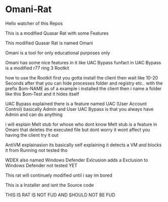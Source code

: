 # Omani-Rat

Hello watcher of this Repos

This is a modified Quasar Rat with some Features

This modified Quasar Rat is named Omani

Omani is a tool for only educational purposes only

Omani has some nice features in it like UAC Bypass funfact in UAC Bypass is a modified r77 ring 3 Rootkit

how to use the Rootkit first you gotta install the client then wait like 10-20 Seconds after that you can hide processes folder and registry etc.. with the prefix $om-NAME as of a example i installed the client then i name a folder like this $om-Test and it hides itself

UAC Bypass explained there is a feature named UAC (User Account Control) basically Admin and User UAC Bypass is that you always have Admin and can do anything

i will explain Melt stub for whose who dont know Melt stub is a feature in Omani that deletes the executed file but dont worry it wont affect you having the client try it out

AntiVM explainasion its basically self explaining it detects a VM and blocks it from Running not tested tho

WDEX also named Windows Defender Exlcusion adds a Exclusion to Windows Defender not tested YET 

This rat will continuely modified until i say im bored

This is a Installer and isnt the Source code

THIS IS RAT IS NOT FUD AND SHOULD NOT BE FUD
